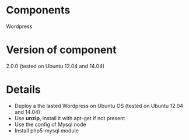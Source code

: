 
Components
==========

Wordpress

Version of component
=======

2.0.0 (tested on Ubuntu 12.04 and 14.04)

Details
=======

- Deploy a the lasted Wordpress on Ubuntu OS (tested on Ubuntu 12.04 and 14.04)
- Use **unzip**, install it with apt-get if not present
- Use the config of Mysql node
- Install php5-mysql module
